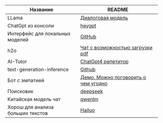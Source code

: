

| Название | README |
| ------ | ------ |
| LLama| [Диалоговая модель](https://github.com/ggerganov/llama.cpp) |
| ChatGpt из консоли| [heygpt](https://github.com/fuyufjh/heygpt) |
|Интерфейс для локальных моделей|[GitHub](https://github.com/oobabooga/text-generation-webui)|
|h2o|[Чат с возможностью загрузки pdf](https://gpt.h2o.ai/)|
|AI-Tutor|[ChatGpt4 репетитор](https://github.com/JushBJJ/Mr.-Ranedeer-AI-Tutor)|
|text-generation-inference|[Github](https://github.com/huggingface/text-generation-inference)|
|Бот с эмпатией|[Демо. Можно поговорить о чем угодно](https://demo.hume.ai/)|
|Поисковик|[deepseek](https://chat.deepseek.com/)|
|Китайская модель чат|[qwenlm](https://chat.qwenlm.ai/)|
|Хорош для анализа больших текстов|[Hailuo](https://www.hailuo.ai/)|
